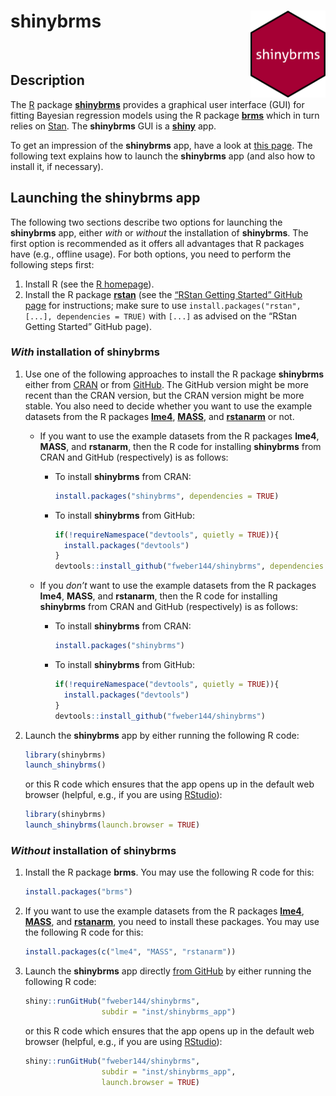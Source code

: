 
# **shinybrms** <img src='man/figures/logo.svg' align="right" height="139" />

<br>

## Description

The [R](https://www.R-project.org/) package
[**shinybrms**](https://fweber144.github.io/shinybrms/) provides a
graphical user interface (GUI) for fitting Bayesian regression models
using the R package [**brms**](https://paul-buerkner.github.io/brms/)
which in turn relies on [Stan](https://mc-stan.org/). The **shinybrms**
GUI is a [**shiny**](https://shiny.rstudio.com/) app.

To get an impression of the **shinybrms** app, have a look at [this
page](https://fweber144.github.io/shinybrms/articles/shinybrms.html).
The following text explains how to launch the **shinybrms** app (and
also how to install it, if necessary).

## Launching the **shinybrms** app

The following two sections describe two options for launching the
**shinybrms** app, either *with* or *without* the installation of
**shinybrms**. The first option is recommended as it offers all
advantages that R packages have (e.g., offline usage). For both options,
you need to perform the following steps first:

1.  Install R (see the [R homepage](https://www.R-project.org/)).
2.  Install the R package [**rstan**](https://mc-stan.org/rstan/) (see
    the [“RStan Getting Started” GitHub
    page](https://github.com/stan-dev/rstan/wiki/RStan-Getting-Started)
    for instructions; make sure to use
    `install.packages("rstan", [...], dependencies = TRUE)` with `[...]`
    as advised on the “RStan Getting Started” GitHub page).

### *With* installation of **shinybrms**

1.  Use one of the following approaches to install the R package
    **shinybrms** either from
    [CRAN](https://CRAN.R-project.org/package=shinybrms) or from
    [GitHub](https://github.com/fweber144/shinybrms). The GitHub version
    might be more recent than the CRAN version, but the CRAN version
    might be more stable. You also need to decide whether you want to
    use the example datasets from the R packages
    [**lme4**](https://CRAN.R-project.org/package=lme4),
    [**MASS**](https://CRAN.R-project.org/package=MASS), and
    [**rstanarm**](https://mc-stan.org/rstanarm/) or not.

    -   If you want to use the example datasets from the R packages
        **lme4**, **MASS**, and **rstanarm**, then the R code for
        installing **shinybrms** from CRAN and GitHub (respectively) is
        as follows:
        -   To install **shinybrms** from CRAN:

            ``` r
            install.packages("shinybrms", dependencies = TRUE)
            ```

        -   To install **shinybrms** from GitHub:

            ``` r
            if(!requireNamespace("devtools", quietly = TRUE)){
              install.packages("devtools")
            }
            devtools::install_github("fweber144/shinybrms", dependencies = TRUE)
            ```
    -   If you *don’t* want to use the example datasets from the R
        packages **lme4**, **MASS**, and **rstanarm**, then the R code
        for installing **shinybrms** from CRAN and GitHub (respectively)
        is as follows:
        -   To install **shinybrms** from CRAN:

            ``` r
            install.packages("shinybrms")
            ```

        -   To install **shinybrms** from GitHub:

            ``` r
            if(!requireNamespace("devtools", quietly = TRUE)){
              install.packages("devtools")
            }
            devtools::install_github("fweber144/shinybrms")
            ```

2.  Launch the **shinybrms** app by either running the following R code:

    ``` r
    library(shinybrms)
    launch_shinybrms()
    ```

    or this R code which ensures that the app opens up in the default
    web browser (helpful, e.g., if you are using
    [RStudio](https://rstudio.com/)):

    ``` r
    library(shinybrms)
    launch_shinybrms(launch.browser = TRUE)
    ```

### *Without* installation of **shinybrms**

1.  Install the R package **brms**. You may use the following R code for
    this:

    ``` r
    install.packages("brms")
    ```

2.  If you want to use the example datasets from the R packages
    [**lme4**](https://CRAN.R-project.org/package=lme4),
    [**MASS**](https://CRAN.R-project.org/package=MASS), and
    [**rstanarm**](https://mc-stan.org/rstanarm/), you need to install
    these packages. You may use the following R code for this:

    ``` r
    install.packages(c("lme4", "MASS", "rstanarm"))
    ```

3.  Launch the **shinybrms** app directly [from
    GitHub](https://github.com/fweber144/shinybrms/tree/master/inst/shinybrms_app)
    by either running the following R code:

    ``` r
    shiny::runGitHub("fweber144/shinybrms",
                     subdir = "inst/shinybrms_app")
    ```

    or this R code which ensures that the app opens up in the default
    web browser (helpful, e.g., if you are using
    [RStudio](https://rstudio.com/)):

    ``` r
    shiny::runGitHub("fweber144/shinybrms",
                     subdir = "inst/shinybrms_app",
                     launch.browser = TRUE)
    ```

